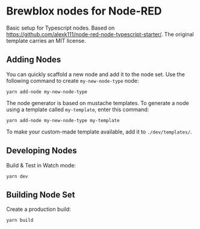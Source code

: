 # Brewblox nodes for Node-RED

Basic setup for Typescript nodes.
Based on https://github.com/alexk111/node-red-node-typescript-starter/.
The original template carries an MIT license.


## Adding Nodes

You can quickly scaffold a new node and add it to the node set. Use the following command to create `my-new-node-type` node:

```
yarn add-node my-new-node-type
```

The node generator is based on mustache templates.
To generate a node using a template called `my-template`, enter this command:

```
yarn add-node my-new-node-type my-template
```

To make your custom-made template available, add it to `./dev/templates/`.

## Developing Nodes

Build & Test in Watch mode:

```
yarn dev
```

## Building Node Set

Create a production build:

```
yarn build
```
